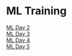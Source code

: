 <h1>ML Training</h1>

<a href="https://github.com/amanchandra100/ML-DAY-2/tree/main/ML%20Day%202">ML Day 2</a>
<br>
<a href="https://github.com/amanchandra100/ML-DAY-2/tree/main/ML%20Day%203">ML Day 3</a>
<br>
<a href="https://github.com/amanchandra100/ML-DAY-2/tree/main/ML%20Day%202">ML Day 4</a>
<br>
<a href="https://github.com/amanchandra100/ML-DAY-2/tree/main/ML%20Day%203">ML Day 5</a>

